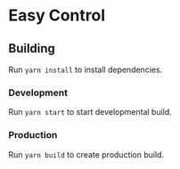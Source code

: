 # Easy Control

## Building

Run `yarn install` to install dependencies.

### Development
Run `yarn start` to start developmental build.

### Production
Run `yarn build` to create production build.
